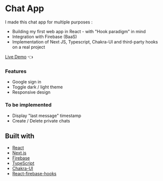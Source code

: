 # Chat App

I made this chat app for multiple purposes :
- Building my first web app in React - with "Hook paradigm" in mind
- Integration with Firebase (BaaS)
- Implementation of Next JS, Typescript, Chakra-UI and third-party hooks on a real project

[Live Demo](https://blabla-19-90.vercel.app/) :point_left:

### Features

- Google sign in
- Toggle dark / light theme
- Responsive design

### To be implemented

- Display "last message" timestamp
- Create / Delete private chats

## Built with

- [React](https://reactjs.org/)
- [Next.js](https://nextjs.org/)
- [Firebase](https://firebase.google.com/)
- [TypeScript](https://www.typescriptlang.org/)
- [Chakra-UI](https://chakra-ui.com/)
- [React-firebase-hooks](https://github.com/CSFrequency/react-firebase-hooks)
